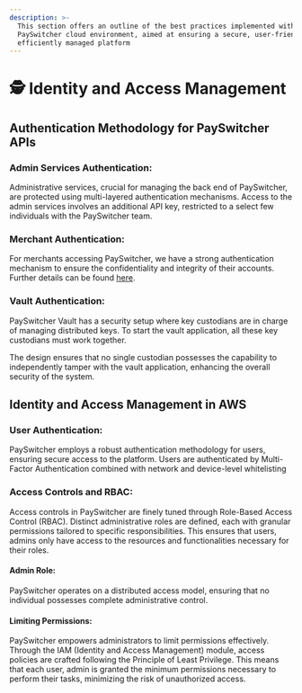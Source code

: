 ```yaml
---
description: >-
  This section offers an outline of the best practices implemented within the
  PaySwitcher cloud environment, aimed at ensuring a secure, user-friendly, and
  efficiently managed platform
---
```


# 🕵 Identity and Access Management

## Authentication Methodology for PaySwitcher APIs

### Admin Services Authentication:

Administrative services, crucial for managing the back end of PaySwitcher, are protected using multi-layered authentication mechanisms. Access to the admin services involves an additional API key, restricted to a select few individuals with the PaySwitcher team.

### Merchant Authentication:

For merchants accessing PaySwitcher, we have a strong authentication mechanism to ensure the confidentiality and integrity of their accounts. Further details can be found [here](https://api-reference.payswitcher.com/introduction#authentication-and-api-keys).

### Vault Authentication:

PaySwitcher Vault has a security setup where key custodians are in charge of managing distributed keys. To start the vault application, all these key custodians must work together.&#x20;

The design ensures that no single custodian possesses the capability to independently tamper with the vault application, enhancing the overall security of the system.

## Identity and Access Management in AWS

### User Authentication:

PaySwitcher employs a robust authentication methodology for users, ensuring secure access to the platform. Users are authenticated by Multi-Factor Authentication combined with network and device-level whitelisting

### Access Controls and RBAC:

Access controls in PaySwitcher are finely tuned through Role-Based Access Control (RBAC). Distinct administrative roles are defined, each with granular permissions tailored to specific responsibilities. This ensures that users, admins only have access to the resources and functionalities necessary for their roles.

#### Admin Role:

PaySwitcher operates on a distributed access model, ensuring that no individual possesses complete administrative control.

#### Limiting Permissions:

PaySwitcher empowers administrators to limit permissions effectively. Through the IAM (Identity and Access Management) module, access policies are crafted following the Principle of Least Privilege. This means that each user, admin is granted the minimum permissions necessary to perform their tasks, minimizing the risk of unauthorized access.
